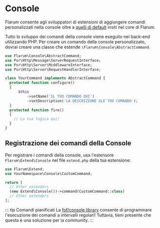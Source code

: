<template>
  <outdated-it class="blue"></outdated-it>
</template>

# Console

Flarum consente agli sviluppatori di estensioni di aggiungere comandi personalizzati nella console oltre a [quelli di default](../console.md) insiti nel core di Flarum.

Tutto lo sviluppo dei comandi della console viene eseguito nel back-end utilizzando PHP. Per creare un comando della console personalizzato, dovrai creare una classe che estende `\Flarum\Console\AbstractCommand`.

```php
use Flarum\Console\AbstractCommand;
use Psr\Http\Message\ServerRequestInterface;
use Psr\Http\Server\MiddlewareInterface;
use Psr\Http\Server\RequestHandlerInterface;

class YourCommand implements AbstractCommand {
  protected function configure()
  {
      $this
          ->setName('IL TUO COMANDO QUI')
          ->setDescription('LA DESCRIZIONE DLE TUO COMANDO');
  }
  protected function fire()
  {
    // La tua logica qui!
  }
}
```

## Registrazione dei comandi della Console

Per registrare i comandi della console, usa l'estensore `Flarum\Extend\Console` nel file `extend.php` della tua estensione:

```php
use Flarum\Extend;
use YourNamespace\Console\CustomCommand;

return [
  // Other extenders
  (new Extend\Console())->command(CustomCommand::class)
  // Other extenders
];
```

::: tip Comandi pianificati
La [fof/console library](https://github.com/FriendsOfFlarum/console) consente di programmare l'esecuzione dei comandi a intervalli regolari! Tuttavia, tieni presente che questa è una soluzione per la community.
:::
